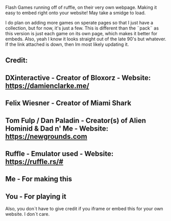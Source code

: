 Flash Games running off of ruffle, on their very own webpage. Making it easy to embed right onto your website! May take a smidge to load. 

I do plan on adding more games on sperate pages so that I just have a collection, but for now, it's just a few. This is different than the ¨pack¨ as this version is just each game on its own page, which makes it better for embeds. Also, yeah I know it looks straight out of the late 90's but whatever. If the link attached is down, then Im most likely updating it. 

Credit:
-
DXinteractive - Creator of Bloxorz  - Website: https://damienclarke.me/
-
Felix Wiesner - Creator of Miami Shark 
-
Tom Fulp / Dan Paladin - Creator(s) of Alien Hominid & Dad n' Me - Website: https://newgrounds.com
- 
Ruffle - Emulator used - Website: https://ruffle.rs/#
-
Me - For making this
-
You - For playing it
-

Also, you don´t have to give credit if you iframe or embed this for your own website. I don´t care. 
